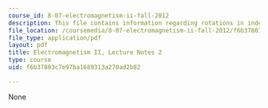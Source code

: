 ```yaml
---
course_id: 8-07-electromagnetism-ii-fall-2012
description: This file contains information regarding rotations in index notation.
file_location: /coursemedia/8-07-electromagnetism-ii-fall-2012/f6b37803c7e97ba1689313a270ad2b82_MIT8_07F12_ln2.pdf
file_type: application/pdf
layout: pdf
title: Electromagnetism II, Lecture Notes 2
type: course
uid: f6b37803c7e97ba1689313a270ad2b82

---
```

None